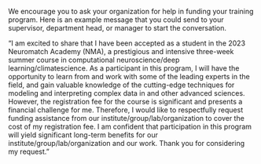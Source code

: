We encourage you to ask your organization for help in funding your training program. Here is an example message that you could send to your supervisor, department head, or manager to start the conversation. 


“I am excited to share that I have been accepted as a student in the 2023 Neuromatch Academy (NMA), a prestigious and intensive three-week summer course in computational neuroscience/deep learning/climatescience. As a participant in this program, I will have the opportunity to learn from and work with some of the leading experts in the field, and gain valuable knowledge of the cutting-edge techniques for modeling and interpreting complex data in and other advanced sciences. However, the registration fee for the course is significant and presents a financial challenge for me. Therefore, I would like to respectfully request funding assistance from our institute/group/lab/organization to cover the cost of my registration fee. I am confident that participation in this program will yield significant long-term benefits for our institute/group/lab/organization and our work. Thank you for considering my request.”

